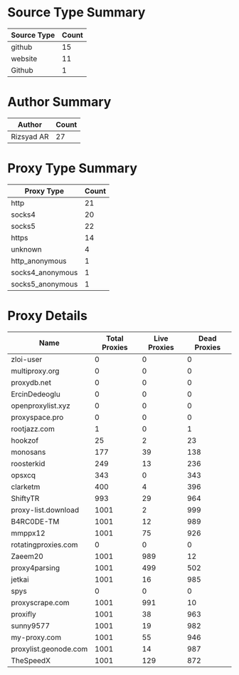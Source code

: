 # Source Type Summary

| Source Type | Count |
|-------------|-------|
| github | 15 |
| website | 11 |
| Github | 1 |


# Author Summary

| Author | Count |
|--------|-------|
| Rizsyad AR | 27 |


# Proxy Type Summary

| Proxy Type | Count |
|------------|-------|
| http | 21 |
| socks4 | 20 |
| socks5 | 22 |
| https | 14 |
| unknown | 4 |
| http_anonymous | 1 |
| socks4_anonymous | 1 |
| socks5_anonymous | 1 |


# Proxy Details

| Name | Total Proxies | Live Proxies | Dead Proxies |
|------|---------------|--------------|---------------|
| zloi-user | 0 | 0 | 0 |
| multiproxy.org | 0 | 0 | 0 |
| proxydb.net | 0 | 0 | 0 |
| ErcinDedeoglu | 0 | 0 | 0 |
| openproxylist.xyz | 0 | 0 | 0 |
| proxyspace.pro | 0 | 0 | 0 |
| rootjazz.com | 1 | 0 | 1 |
| hookzof | 25 | 2 | 23 |
| monosans | 177 | 39 | 138 |
| roosterkid | 249 | 13 | 236 |
| opsxcq | 343 | 0 | 343 |
| clarketm | 400 | 4 | 396 |
| ShiftyTR | 993 | 29 | 964 |
| proxy-list.download | 1001 | 2 | 999 |
| B4RC0DE-TM | 1001 | 12 | 989 |
| mmppx12 | 1001 | 75 | 926 |
| rotatingproxies.com | 0 | 0 | 0 |
| Zaeem20 | 1001 | 989 | 12 |
| proxy4parsing | 1001 | 499 | 502 |
| jetkai | 1001 | 16 | 985 |
| spys | 0 | 0 | 0 |
| proxyscrape.com | 1001 | 991 | 10 |
| proxifly | 1001 | 38 | 963 |
| sunny9577 | 1001 | 19 | 982 |
| my-proxy.com | 1001 | 55 | 946 |
| proxylist.geonode.com | 1001 | 14 | 987 |
| TheSpeedX | 1001 | 129 | 872 |

